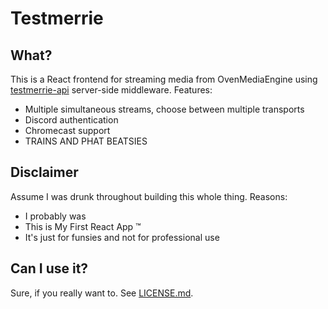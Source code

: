 # Testmerrie

## What?
This is a React frontend for streaming media from OvenMediaEngine using [testmerrie-api](https://github.com/Remboooo/testmerrie-api) server-side middleware. Features:
 - Multiple simultaneous streams, choose between multiple transports
 - Discord authentication
 - Chromecast support
 - TRAINS AND PHAT BEATSIES

## Disclaimer
Assume I was drunk throughout building this whole thing. Reasons:
 - I probably was
 - This is My First React App ™
 - It's just for funsies and not for professional use

## Can I use it?
Sure, if you really want to. See [LICENSE.md](LICENSE.md).
